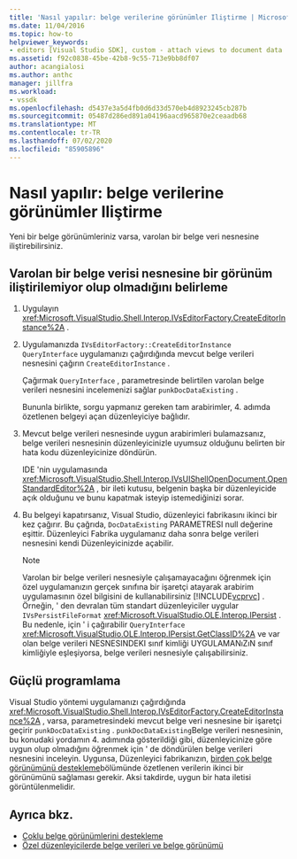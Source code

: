 ```yaml
---
title: 'Nasıl yapılır: belge verilerine görünümler Iliştirme | Microsoft Docs'
ms.date: 11/04/2016
ms.topic: how-to
helpviewer_keywords:
- editors [Visual Studio SDK], custom - attach views to document data
ms.assetid: f92c0838-45be-42b8-9c55-713e9bb8df07
author: acangialosi
ms.author: anthc
manager: jillfra
ms.workload:
- vssdk
ms.openlocfilehash: d5437e3a5d4fb0d6d33d570eb4d8923245cb287b
ms.sourcegitcommit: 05487d286ed891a04196aacd965870e2ceaadb68
ms.translationtype: MT
ms.contentlocale: tr-TR
ms.lasthandoff: 07/02/2020
ms.locfileid: "85905896"
---
```

# <a name="how-to-attach-views-to-document-data"></a>Nasıl yapılır: belge verilerine görünümler Iliştirme
Yeni bir belge görünümleriniz varsa, varolan bir belge veri nesnesine iliştirebilirsiniz.

## <a name="to-determine-if-you-can-attach-a-view-to-an-existing-document-data-object"></a>Varolan bir belge verisi nesnesine bir görünüm iliştirilemiyor olup olmadığını belirleme

1. Uygulayın <xref:Microsoft.VisualStudio.Shell.Interop.IVsEditorFactory.CreateEditorInstance%2A> .

2. Uygulamanızda `IVsEditorFactory::CreateEditorInstance` `QueryInterface` uygulamanızı çağırdığında mevcut belge verileri nesnesini çağırın `CreateEditorInstance` .

    Çağırmak `QueryInterface` , parametresinde belirtilen varolan belge verileri nesnesini incelemenizi sağlar `punkDocDataExisting` .

    Bununla birlikte, sorgu yapmanız gereken tam arabirimler, 4. adımda özetlenen belgeyi açan düzenleyiciye bağlıdır.

3. Mevcut belge verileri nesnesinde uygun arabirimleri bulamazsanız, belge verileri nesnesinin düzenleyicinizle uyumsuz olduğunu belirten bir hata kodu düzenleyicinize döndürün.

    IDE 'nin uygulamasında <xref:Microsoft.VisualStudio.Shell.Interop.IVsUIShellOpenDocument.OpenStandardEditor%2A> , bir ileti kutusu, belgenin başka bir düzenleyicide açık olduğunu ve bunu kapatmak isteyip istemediğinizi sorar.

4. Bu belgeyi kapatırsanız, Visual Studio, düzenleyici fabrikasını ikinci bir kez çağırır. Bu çağrıda, `DocDataExisting` PARAMETRESI null değerine eşittir. Düzenleyici Fabrika uygulamanız daha sonra belge verileri nesnesini kendi Düzenleyicinizde açabilir.

   > [!NOTE]
   > Varolan bir belge verileri nesnesiyle çalışamayacağını öğrenmek için özel uygulamanızın gerçek sınıfına bir işaretçi atayarak arabirim uygulamasının özel bilgisini de kullanabilirsiniz [!INCLUDE[vcprvc](../code-quality/includes/vcprvc_md.md)] . Örneğin, ' den devralan tüm standart düzenleyiciler uygular `IVsPersistFileFormat` <xref:Microsoft.VisualStudio.OLE.Interop.IPersist> . Bu nedenle, için ' i çağırabilir `QueryInterface` <xref:Microsoft.VisualStudio.OLE.Interop.IPersist.GetClassID%2A> ve var olan belge verileri NESNESINDEKI sınıf kimliği UYGULAMANıZıN sınıf kimliğiyle eşleşiyorsa, belge verileri nesnesiyle çalışabilirsiniz.

## <a name="robust-programming"></a>Güçlü programlama
 Visual Studio yöntemi uygulamanızı çağırdığında <xref:Microsoft.VisualStudio.Shell.Interop.IVsEditorFactory.CreateEditorInstance%2A> , varsa, parametresindeki mevcut belge veri nesnesine bir işaretçi geçirir `punkDocDataExisting` . `punkDocDataExisting`Belge verileri nesnesinin, bu konudaki yordamın 4. adımında gösterildiği gibi, düzenleyicinize göre uygun olup olmadığını öğrenmek için ' de döndürülen belge verileri nesnesini inceleyin. Uygunsa, Düzenleyici fabrikanızın, [birden çok belge görünümünü destekleme](../extensibility/supporting-multiple-document-views.md)bölümünde özetlenen verilerin ikinci bir görünümünü sağlaması gerekir. Aksi takdirde, uygun bir hata iletisi görüntülenmelidir.

## <a name="see-also"></a>Ayrıca bkz.
- [Çoklu belge görünümlerini destekleme](../extensibility/supporting-multiple-document-views.md)
- [Özel düzenleyicilerde belge verileri ve belge görünümü](../extensibility/document-data-and-document-view-in-custom-editors.md)
